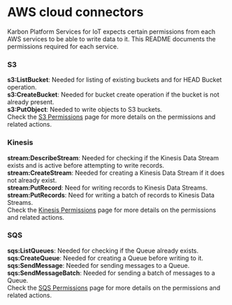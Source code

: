# AWS cloud connectors

Karbon Platform Services for IoT expects certain permissions from each AWS services to be able to write data to it. This README documents the permissions required for each service.

### S3
**s3:ListBucket**: Needed for listing of existing buckets and for HEAD Bucket operation.   
**s3:CreateBucket**: Needed for bucket create operation if the bucket is not already present.   
**s3:PutObject**: Needed to write objects to S3 buckets.   
Check the [S3 Permissions](https://docs.aws.amazon.com/AmazonS3/latest/dev/using-with-s3-actions.htm) page for more details on the permissions and related actions.

### Kinesis
**stream:DescribeStream**: Needed for checking if the Kinesis Data Stream exists and is active before attempting to write records.   
**stream:CreateStream**: Needed for creating a Kinesis Data Stream if it does not already exist.   
**stream:PutRecord**: Need for writing records to Kinesis Data Streams.   
**stream:PutRecords**: Need for writing a batch of records to Kinesis Data Streams.   
Check the [Kinesis Permissions](https://docs.aws.amazon.com/IAM/latest/UserGuide/list_amazonkinesis.html) page for more details on the permissions and related actions.

### SQS
**sqs:ListQueues**: Needed for checking if the Queue already exists.   
**sqs:CreateQueue**: Needed for creating a Queue before writing to it.   
**sqs:SendMessage**: Needed for sending messages to a Queue.   
**sqs:SendMessageBatch**: Needed for sending a batch of messages to a Queue.   
Check the [SQS Permissions](https://docs.aws.amazon.com/AWSSimpleQueueService/latest/SQSDeveloperGuide/sqs-api-permissions-reference.html) page for more details on the permissions and related actions.
